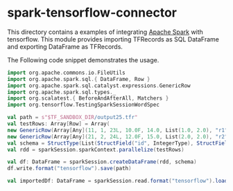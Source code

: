 # spark-tensorflow-connector


This directory contains a examples of integrating [Apache Spark](http://spark.apache.org/)
with tensorflow. This module provides importing TFRecords as SQL DataFrame and exporting DataFrame as TFRecords.

The Following code snippet demonstrates the usage.



```scala
import org.apache.commons.io.FileUtils
import org.apache.spark.sql.{ DataFrame, Row }
import org.apache.spark.sql.catalyst.expressions.GenericRow
import org.apache.spark.sql.types._
import org.scalatest.{ BeforeAndAfterAll, Matchers }
import org.tensorflow.TestingSparkSessionWordSpec

val path = s"$TF_SANDBOX_DIR/output25.tfr"
val testRows: Array[Row] = Array(
new GenericRow(Array[Any](11, 1, 23L, 10.0F, 14.0, List(1.0, 2.0), "r1")),
new GenericRow(Array[Any](21, 2, 24L, 12.0F, 15.0, List(2.0, 2.0), "r2")))
val schema = StructType(List(StructField("id", IntegerType), StructField("IntegerTypelabel", IntegerType), StructField("LongTypelabel", LongType), StructField("FloatTypelabel", FloatType), StructField("DoubleTypelabel", DoubleType), StructField("vectorlabel", ArrayType(DoubleType, true)), StructField("name", StringType)))
val rdd = sparkSession.sparkContext.parallelize(testRows)

val df: DataFrame = sparkSession.createDataFrame(rdd, schema)
df.write.format("tensorflow").save(path)

val importedDf: DataFrame = sparkSession.read.format("tensorflow").load(path)
```